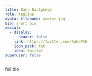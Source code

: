 ```yaml
---
title: Raha Dastgheyb
role: tagline
avatar_filename: avatar.jpg
bio: short bio
social:
  - display:
      header: false
    link: https://twitter.com/RahaPhD
    icon_pack: fab
    icon: twitter
superuser: false
---
```

full bio
